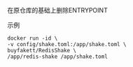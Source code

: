 在原仓库的基础上删除ENTRYPOINT 

示例

```shell
docker run -id \
-v config/shake.toml:/app/shake.toml \
buyfakett/RedisShake \
/app/redis-shake /app/shake.toml
```